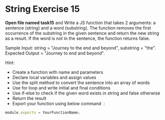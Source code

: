 # String Exercise 15

**Open file named task15** and Write a JS function that takes 2 arguments:
 a sentence (string) and a word (substring). The function removes the first
 occurrence of the substring in the given sentence and return the new string
  as a result. If the word is not in the sentence, the function returns false.
  
   Sample Input: string = "Journey to the end and beyond", substring = "the". Expected Output = "Journey to end and beyond".

Hint:

- Create a function with name and parameters
- Declare local variables and assign values
- Use the split method to convert the sentence into an array of words
- Use for loop and write initial and final conditions
- Use if-else to check if the given word exists in string and false otherwise
- Return the result
- Export your function using below command  :

```js
module.exports = YourFunctionName;
```
